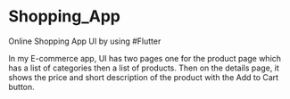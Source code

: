 # Shopping_App
Online Shopping App UI by using #Flutter

In my E-commerce app, UI has two pages one for the product page which has a list of categories then a list of products. Then on the details page, it shows the price and short description of the product with the Add to Cart button.
